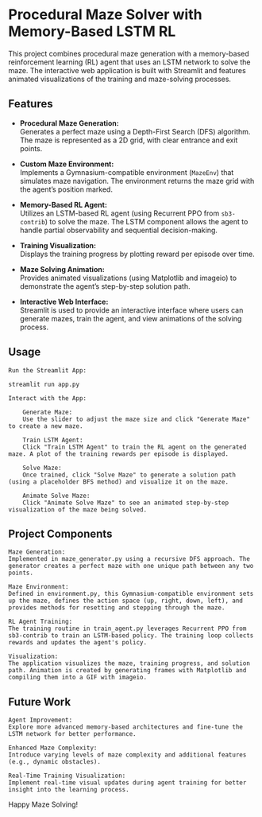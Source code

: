 # Procedural Maze Solver with Memory-Based LSTM RL

This project combines procedural maze generation with a memory-based reinforcement learning (RL) agent that uses an LSTM network to solve the maze. The interactive web application is built with Streamlit and features animated visualizations of the training and maze-solving processes.

## Features

- **Procedural Maze Generation:**  
  Generates a perfect maze using a Depth-First Search (DFS) algorithm. The maze is represented as a 2D grid, with clear entrance and exit points.

- **Custom Maze Environment:**  
  Implements a Gymnasium-compatible environment (`MazeEnv`) that simulates maze navigation. The environment returns the maze grid with the agent’s position marked.

- **Memory-Based RL Agent:**  
  Utilizes an LSTM-based RL agent (using Recurrent PPO from `sb3-contrib`) to solve the maze. The LSTM component allows the agent to handle partial observability and sequential decision-making.

- **Training Visualization:**  
  Displays the training progress by plotting reward per episode over time.

- **Maze Solving Animation:**  
  Provides animated visualizations (using Matplotlib and imageio) to demonstrate the agent’s step-by-step solution path.

- **Interactive Web Interface:**  
  Streamlit is used to provide an interactive interface where users can generate mazes, train the agent, and view animations of the solving process.


## Usage

    Run the Streamlit App:

    streamlit run app.py

    Interact with the App:

        Generate Maze:
        Use the slider to adjust the maze size and click "Generate Maze" to create a new maze.

        Train LSTM Agent:
        Click "Train LSTM Agent" to train the RL agent on the generated maze. A plot of the training rewards per episode is displayed.

        Solve Maze:
        Once trained, click "Solve Maze" to generate a solution path (using a placeholder BFS method) and visualize it on the maze.

        Animate Solve Maze:
        Click "Animate Solve Maze" to see an animated step-by-step visualization of the maze being solved.

## Project Components

    Maze Generation:
    Implemented in maze_generator.py using a recursive DFS approach. The generator creates a perfect maze with one unique path between any two points.

    Maze Environment:
    Defined in environment.py, this Gymnasium-compatible environment sets up the maze, defines the action space (up, right, down, left), and provides methods for resetting and stepping through the maze.

    RL Agent Training:
    The training routine in train_agent.py leverages Recurrent PPO from sb3-contrib to train an LSTM-based policy. The training loop collects rewards and updates the agent's policy.

    Visualization:
    The application visualizes the maze, training progress, and solution path. Animation is created by generating frames with Matplotlib and compiling them into a GIF with imageio.

## Future Work

    Agent Improvement:
    Explore more advanced memory-based architectures and fine-tune the LSTM network for better performance.

    Enhanced Maze Complexity:
    Introduce varying levels of maze complexity and additional features (e.g., dynamic obstacles).

    Real-Time Training Visualization:
    Implement real-time visual updates during agent training for better insight into the learning process.

Happy Maze Solving!